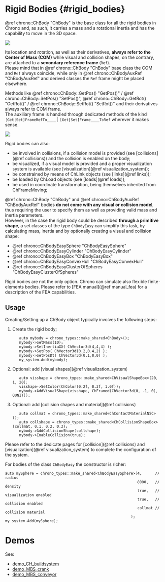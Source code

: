 ﻿
Rigid Bodies      {#rigid_bodies}
============

@ref chrono::ChBody "ChBody" is the base class for all the rigid bodies in Chrono and, as such, it carries a mass and a rotational inertia and has the capability to move in the 3D space.

![](http://www.projectchrono.org/assets/manual/pic_ChBody.png)

Its location and rotation, as well as their derivatives, **always refer to the Center of Mass (COM)** while visual and collision shapes, on the contrary, are attached to a **secondary reference frame** (`Ref`).  
Please mind that in @ref chrono::ChBody "ChBody" base class the COM and `Ref` always coincide, while only in @ref chrono::ChBodyAuxRef "ChBodyAuxRef" and derived classes the `Ref` frame might be placed elsewhere.

Methods like @ref chrono::ChBody::GetPos() "GetPos()" / @ref chrono::ChBody::SetPos() "SetPos()", @ref chrono::ChBody::GetRot() "GetRot()" / @ref chrono::ChBody::SetRot() "SetRot()" and their derivatives always refer to COM frame.  
The auxiliary frame is handled through dedicated methods of the kind `[Get|Set]FrameRefTo____` | `[Get|Set]Frame____ToRef` wherever it makes sense.

![](http://www.projectchrono.org/assets/manual/pic_ChBodyAuxRef.png)

Rigid bodies can also:
- be involved in collisions, if a collision model is provided (see [collisions](@ref collisions)) and the collision is enabled on the body;
- be visualized, if a visual model is provided and a proper visualization system is available (see [visualization](@ref visualization_system));
- be constrained by means of ChLink objects (see [links](@ref links));
- be loaded by ChLoad objects (see [loads](@ref loads));
- be used in coordinate transformation, being themselves inherited from ChFrameMoving;

@ref chrono::ChBody "ChBody" and @ref chrono::ChBodyAuxRef "ChBodyAuxRef" bodies **do not come with any visual or collision model**, thus requiring the user to specify them as well as providing valid mass and inertia parameters.  
However, in the case the rigid body could be described **through a primitive shape**, a set classes of the type `ChBodyEasy` can simplify this task, by calculating mass, inertia and by optionally creating a visual and collision shape:
- @ref chrono::ChBodyEasySphere "ChBodyEasySphere"
- @ref chrono::ChBodyEasyCylinder "ChBodyEasyCylinder"
- @ref chrono::ChBodyEasyBox "ChBodyEasyBox"
- @ref chrono::ChBodyEasyConvexHull "ChBodyEasyConvexHull"
- @ref chrono::ChBodyEasyClusterOfSpheres "ChBodyEasyClusterOfSpheres"

Rigid bodies are not the only option. Chrono can simulate also flexible finite-elements bodies. Please refer to [FEA manual](@ref manual_fea) for a description of the FEA capabilities.

## Usage

Creating/Setting up a ChBody object typically involves the following steps:

1. Create the rigid body; 
   ~~~{.cpp}
      auto mybody = chrono_types::make_shared<ChBody>();
      mybody->SetMass(10);
      mybody->SetInertiaXX( ChVector3d(4,4,4) );
      mybody->SetPos( ChVector3d(0.2,0.4,2) );
      mybody->SetPosDt( ChVector3d(0.1,0,0) );
      my_system.Add(mybody);
   ~~~
2. Optional: add [visual shapes](@ref visualization_system)
   ~~~{.cpp}
      auto visshape = chrono_types::make_shared<ChVisualShapeBox>(20, 1, 20);
      visshape->SetColor(ChColor(0.2f, 0.3f, 1.0f));
      mybody->AddVisualShape(visshape, ChFramed(ChVector3d(0, -1, 0), QUNIT));
   ~~~
4. Optional: add [collision shapes and material](@ref collisions)
   ~~~{.cpp}
      auto collmat = chrono_types::make_shared<ChContactMaterialNSC>();
      auto collshape = chrono_types::make_shared<ChCollisionShapeBox>(collmat, 0.1, 0.2, 0.3);
      mybody->AddCollisionShape(collshape);
      mybody->EnableCollision(true);
   ~~~

Please refer to the dedicate pages for [collision](@ref collisions) and [visualization](@ref visualization_system) to complete the configuration of the system.


For bodies of the class `ChBodyEasy` the constructor is richer:
~~~{.cpp}
auto mySphere = chrono_types::make_shared<ChBodyEasySphere>(4,      // radius
                                                            8000,   // density
                                                            true,   // visualization enabled
                                                            true,   // collision enabled
                                                            collmat // collision material
                                                         );  
my_system.Add(mySphere);
~~~

# Demos
See:
- [demo_CH_buildsystem](https://github.com/projectchrono/chrono/blob/main/src/demos/core/demo_CH_buildsystem.cpp)
- [demo_MBS_crank](https://github.com/projectchrono/chrono/blob/main/src/demos/mbs/demo_MBS_crank.cpp)
- [demo_MBS_conveyor](https://github.com/projectchrono/chrono/blob/main/src/demos/mbs/demo_MBS_conveyor.cpp)
